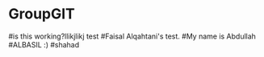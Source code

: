 # GroupGIT
#is this working?llikjlikj
test
#Faisal Alqahtani's test.
#My name is Abdullah
#ALBASIL :)
#shahad
